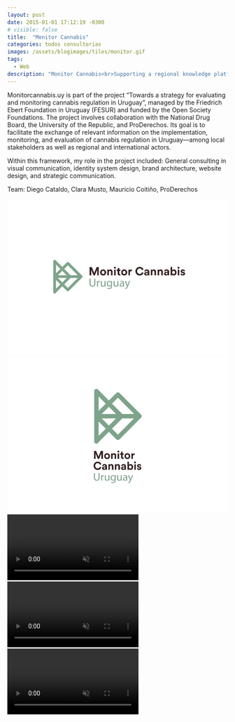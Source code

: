```yaml
---
layout: post
date: 2015-01-01 17:12:19 -0300
# visible: false
title:  "Monitor Cannabis"
categories: todos consultorias
images: /assets/blogimages/tiles/monitor.gif
tags:
  - Web
description: "Monitor Cannabis<br>Supporting a regional knowledge platform for cannabis policy by designing its identity, brand system, and digital communication strategy."
---
```

Monitorcannabis.uy is part of the project “Towards a strategy for evaluating and monitoring cannabis regulation in Uruguay”, managed by the Friedrich Ebert Foundation in Uruguay (FESUR) and funded by the Open Society Foundations. The project involves collaboration with the National Drug Board, the University of the Republic, and ProDerechos. Its goal is to facilitate the exchange of relevant information on the implementation, monitoring, and evaluation of cannabis regulation in Uruguay—among local stakeholders as well as regional and international actors.

Within this framework, my role in the project included:
General consulting in visual communication, identity system design, brand architecture, website design, and strategic communication.

Team: Diego Cataldo, Clara Musto, Mauricio Coitiño, ProDerechos

<img class="post-image-full" src="/assets/blogimages/monitor-1.jpg">
<img class="post-image-full" src="/assets/blogimages/monitor-2.jpg">
<video autobuffer autoPlay loop muted><source src="/assets/blogimages/monitor-3.mp4" type="video/mp4" /></video>
<video autobuffer autoPlay loop muted><source src="/assets/blogimages/monitor-4.mp4" type="video/mp4" /></video>
<video autobuffer autoPlay loop muted><source src="/assets/blogimages/monitor-5.mp4" type="video/mp4" /></video>

